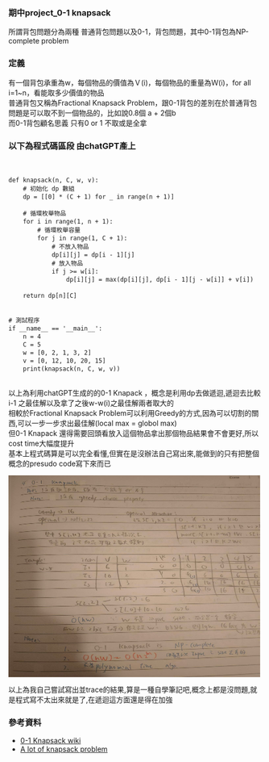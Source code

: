 ### 期中project_0-1 knapsack

所謂背包問題分為兩種 普通背包問題以及0-1，背包問題，其中0-1背包為NP-complete problem

### 定義
有一個背包承重為w，每個物品的價值為Ｖ(i)，每個物品的重量為Ｗ(i)，for all i=1~n，看能取多少價值的物品</br>
普通背包又稱為Fractional Knapsack Problem，跟0-1背包的差別在於普通背包問題是可以取不到一個物品的，比如說0.8個 a + 2個b</br>
而0-1背包顧名思義 只有0 or 1 不取或是全拿</br>


### 以下為程式碼區段 由chatGPT產上

<pre><code>

def knapsack(n, C, w, v):
    # 初始化 dp 數組
    dp = [[0] * (C + 1) for _ in range(n + 1)]
 
    # 循環枚舉物品
    for i in range(1, n + 1):
        # 循環枚舉容量
        for j in range(1, C + 1):
            # 不放入物品
            dp[i][j] = dp[i - 1][j]
            # 放入物品
            if j >= w[i]:
                dp[i][j] = max(dp[i][j], dp[i - 1][j - w[i]] + v[i])
 
    return dp[n][C]
 
 
# 測試程序
if __name__ == '__main__':
    n = 4
    C = 5
    w = [0, 2, 1, 3, 2]
    v = [0, 12, 10, 20, 15]
    print(knapsack(n, C, w, v))

</code></pre>

以上為利用chatGPT生成的的0-1 Knapack ，概念是利用dp去做遞迴,遞迴去比較i-1 之最佳解以及拿了之後w-w(i)之最佳解兩者取大的</br>
相較於Fractional Knapsack Problem可以利用Greedy的方式,因為可以切割的關西,可以一步一步求出最佳解(local max = globol max)</br>
但0-1 Knapack 還得需要回頭看放入這個物品拿出那個物品結果會不會更好,所以cost time大幅度提升</br>
基本上程式碼算是可以完全看懂,但實在是沒辦法自己寫出來,能做到的只有把整個概念的presudo code寫下來而已</br>

<img src="https://github.com/owen4096/alg111a/blob/main/mid_and_final/01knap.jpg" width="500" height="400"  align=center /> 

以上為我自己嘗試寫出並trace的結果,算是一種自學筆記吧,概念上都是沒問題,就是程式寫不太出來就是了,在遞迴這方面還是得在加強</br>





### 參考資料
* [0-1 Knapsack wiki](https://zh.wikipedia.org/zh-hk/%E8%83%8C%E5%8C%85%E9%97%AE%E9%A2%98)
* [A lot of knapsack problem](https://web.ntnu.edu.tw/~algo/KnapsackProblem.html)

